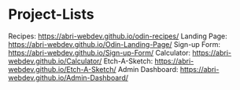 # Project-Lists
Recipes:
https://abri-webdev.github.io/odin-recipes/
Landing Page:
https://abri-webdev.github.io/Odin-Landing-Page/
Sign-up Form:
https://abri-webdev.github.io/Sign-up-Form/
Calculator:
https://abri-webdev.github.io/Calculator/
Etch-A-Sketch:
https://abri-webdev.github.io/Etch-A-Sketch/
Admin Dashboard:
https://abri-webdev.github.io/Admin-Dashboard/
